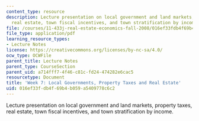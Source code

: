 ```yaml
---
content_type: resource
description: Lecture presentation on local government and land markets, property taxes,
  real estate, town fiscal incentives, and town stratification by income.
file: /courses/11-433j-real-estate-economics-fall-2008/016ef33fdb4f69b4b059a5409778c6c2_wk7.pdf
file_type: application/pdf
learning_resource_types:
- Lecture Notes
license: https://creativecommons.org/licenses/by-nc-sa/4.0/
ocw_type: OCWFile
parent_title: Lecture Notes
parent_type: CourseSection
parent_uid: a714fff7-4f46-c81c-fd24-474282e6cac5
resourcetype: Document
title: 'Week 7: Local Governments, Property Taxes and Real Estate'
uid: 016ef33f-db4f-69b4-b059-a5409778c6c2
---
```

Lecture presentation on local government and land markets, property taxes, real estate, town fiscal incentives, and town stratification by income.
